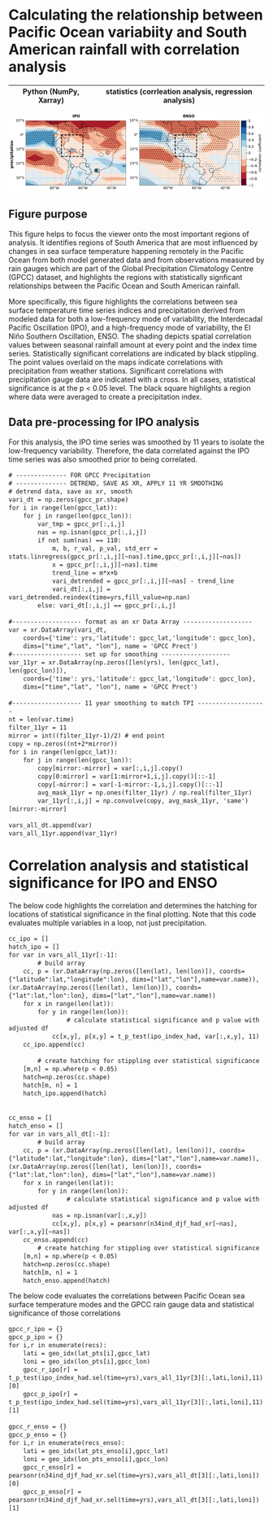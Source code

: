 # Calculating the relationship between Pacific Ocean variabiity and South American rainfall with correlation analysis
| Python (NumPy, Xarray) | statistics (corrleation analysis, regression analysis) |
| - | - |

![Correlations between Pacific modes and precipitation](/assets/pacific_precip_corr.png)

## Figure purpose
This figure helps to focus the viewer onto the most important regions of analysis. It identifies regions of South America that are most influenced by changes in sea surface temperature happening remotely in the Pacific Ocean from both model generated data and from observations measured by rain gauges which are part of the Global Precipitation Climatology Centre (GPCC) dataset, and highlights the regions with statistically signficant relationships between the Pacific Ocean and South American rainfall. 

More specifically, this figure highlights the correlations between sea surface temperature time series indices and precipitation derived from modeled data for both a low-frequency mode of variability, the Interdecadal Pacific Oscillation (IPO), and a high-frequency mode of variability, the El Niño Southern Oscillation, ENSO. The shading depicts spatial correlation values between seasonal rainfall amount at every point and the index time series. Statistically significant correlations are indicated by black stippling. The point values overlaid on the maps indicate correlations with precipitation from weather stations. Significant correlations with precipitation gauge data are indicated with a cross. In all cases, statistical significance is at the p < 0.05 level. The black square highlights a region where data were averaged to create a precipitation index.

## Data pre-processing for IPO analysis
For this analysis, the IPO time series was smoothed by 11 years to isolate the low-frequency variability. Therefore, the data correlated against the IPO time series was also smoothed prior to being correlated. 
```
# -------------- FOR GPCC Precipitation
# -------------- DETREND, SAVE AS XR, APPLY 11 YR SMOOTHING
# detrend data, save as xr, smooth
vari_dt = np.zeros(gpcc_pr.shape)
for i in range(len(gpcc_lat)):
    for j in range(len(gpcc_lon)):
        var_tmp = gpcc_pr[:,i,j]
        nas = np.isnan(gpcc_pr[:,i,j])
        if not sum(nas) == 110:
            m, b, r_val, p_val, std_err = stats.linregress(gpcc_pr[:,i,j][~nas].time,gpcc_pr[:,i,j][~nas])
            x = gpcc_pr[:,i,j][~nas].time
            trend_line = m*x+b
            vari_detrended = gpcc_pr[:,i,j][~nas] - trend_line
            vari_dt[:,i,j] = vari_detrended.reindex(time=yrs,fill_value=np.nan)
        else: vari_dt[:,i,j] == gpcc_pr[:,i,j]
        
#------------------- format as an xr Data Array -------------------
var = xr.DataArray(vari_dt, 
    coords={'time': yrs,'latitude': gpcc_lat,'longitude': gpcc_lon}, 
    dims=["time","lat", "lon"], name = 'GPCC Prect')     
#------------------- set up for smoothing -------------------
var_11yr = xr.DataArray(np.zeros([len(yrs), len(gpcc_lat), len(gpcc_lon)]), 
    coords={'time': yrs,'latitude': gpcc_lat,'longitude': gpcc_lon}, 
    dims=["time","lat", "lon"], name = 'GPCC Prect')   
        
#------------------- 11 year smoothing to match TPI -------------------
nt = len(var.time)
filter_11yr = 11
mirror = int((filter_11yr-1)/2) # end point
copy = np.zeros((nt+2*mirror))
for i in range(len(gpcc_lat)):
    for j in range(len(gpcc_lon)):
        copy[mirror:-mirror] = var[:,i,j].copy()
        copy[0:mirror] = var[1:mirror+1,i,j].copy()[::-1]
        copy[-mirror:] = var[-1-mirror:-1,i,j].copy()[::-1]
        avg_mask_11yr = np.ones(filter_11yr) / np.real(filter_11yr)
        var_11yr[:,i,j] = np.convolve(copy, avg_mask_11yr, 'same')[mirror:-mirror]
        
vars_all_dt.append(var)
vars_all_11yr.append(var_11yr)
```

# Correlation analysis and statistical significance for IPO and ENSO
The below code highlights the correlation and determines the hatching for locations of statistical significance in the final plotting. Note that this code evaluates multiple variables in a loop, not just precipitation. 
```
cc_ipo = []
hatch_ipo = []
for var in vars_all_11yr[:-1]:
        # build array
    cc, p = (xr.DataArray(np.zeros([len(lat), len(lon)]), coords={"latitude":lat,"longitude":lon}, dims=["lat","lon"],name=var.name)), (xr.DataArray(np.zeros([len(lat), len(lon)]), coords={"lat":lat,"lon":lon}, dims=["lat","lon"],name=var.name)) 
    for x in range(len(lat)):
        for y in range(len(lon)):
                # calculate statistical significance and p value with adjusted df
            cc[x,y], p[x,y] = t_p_test(ipo_index_had, var[:,x,y], 11)
    cc_ipo.append(cc)
    
        # create hatching for stippling over statistical significance
    [m,n] = np.where(p < 0.05)
    hatch=np.zeros(cc.shape)
    hatch[m, n] = 1
    hatch_ipo.append(hatch)


cc_enso = []
hatch_enso = []
for var in vars_all_dt[:-1]:
        # build array
    cc, p = (xr.DataArray(np.zeros([len(lat), len(lon)]), coords={"latitude":lat,"longitude":lon}, dims=["lat","lon"],name=var.name)), (xr.DataArray(np.zeros([len(lat), len(lon)]), coords={"lat":lat,"lon":lon}, dims=["lat","lon"],name=var.name)) 
    for x in range(len(lat)):
        for y in range(len(lon)):
                # calculate statistical significance and p value with adjusted df
            nas = np.isnan(var[:,x,y])
            cc[x,y], p[x,y] = pearsonr(n34ind_djf_had_xr[~nas], var[:,x,y][~nas])
    cc_enso.append(cc)
        # create hatching for stippling over statistical significance
    [m,n] = np.where(p < 0.05)
    hatch=np.zeros(cc.shape)
    hatch[m, n] = 1
    hatch_enso.append(hatch)
``` 

The below code evaluates the correlations between Pacific Ocean sea surface temperature modes and the GPCC rain gauge data and statistical significance of those correlations
```
gpcc_r_ipo = {}
gpcc_p_ipo = {}
for i,r in enumerate(recs):
    lati = geo_idx(lat_pts[i],gpcc_lat)
    loni = geo_idx(lon_pts[i],gpcc_lon)
    gpcc_r_ipo[r] = t_p_test(ipo_index_had.sel(time=yrs),vars_all_11yr[3][:,lati,loni],11)[0]
    gpcc_p_ipo[r] = t_p_test(ipo_index_had.sel(time=yrs),vars_all_11yr[3][:,lati,loni],11)[1]
    
gpcc_r_enso = {}
gpcc_p_enso = {}
for i,r in enumerate(recs_enso):
    lati = geo_idx(lat_pts_enso[i],gpcc_lat)
    loni = geo_idx(lon_pts_enso[i],gpcc_lon)
    gpcc_r_enso[r] = pearsonr(n34ind_djf_had_xr.sel(time=yrs),vars_all_dt[3][:,lati,loni])[0]
    gpcc_p_enso[r] = pearsonr(n34ind_djf_had_xr.sel(time=yrs),vars_all_dt[3][:,lati,loni])[1]
```
